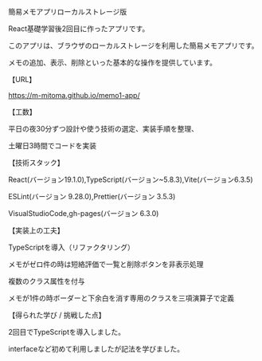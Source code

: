 簡易メモアプリローカルストレージ版

React基礎学習後2回目に作ったアプリです。

このアプリは、ブラウザのローカルストレージを利用した簡易メモアプリです。

メモの追加、表示、削除といった基本的な操作を提供しています。

【URL】

https://m-mitoma.github.io/memo1-app/

【工数】

平日の夜30分ずつ設計や使う技術の選定、実装手順を整理、

土曜日3時間でコードを実装

【技術スタック】

React(バージョン19.1.0),TypeScript(バージョン~5.8.3),Vite(バージョン6.3.5)

ESLint(バージョン 9.28.0),Prettier(バージョン 3.5.3)

VisualStudioCode,gh-pages(バージョン 6.3.0)

【実装上の工夫】

TypeScriptを導入（リファクタリング）

メモがゼロ件の時は短絡評価で一覧と削除ボタンを非表示処理

複数のクラス属性を付与

メモが1件の時ボーダーと下余白を消す専用のクラスを三項演算子で定義

【得られた学び / 挑戦した点】

2回目でTypeScriptを導入しました。

interfaceなど初めて利用しましたが記法を学びました。